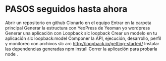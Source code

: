 #    PASOS seguidos hasta ahora 
Abrir un repositorio en github
Clonarlo en el equipo
Entrar en la carpeta principal
Generar la estructura con YeoPress de Yeoman
 yo wordpress
Generar una aplicación con Loopback
 slc loopback
Crear un modelo en tu aplicación
 slc loopback:model
Componer la API, ejecución, desarrollo, perfil y monitoreo con archivos
 slc arc
http://loopback.io/getting-started/
Instalar las dependencias generadas
 npm install
Correr la aplicación para probarla
 node .
